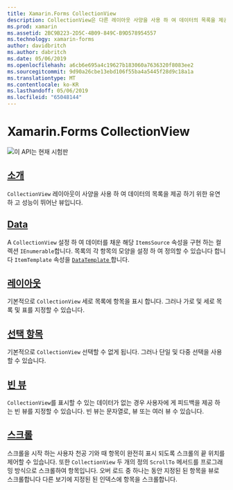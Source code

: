 ```yaml
---
title: Xamarin.Forms CollectionView
description: CollectionView은 다른 레이아웃 사양을 사용 하 여 데이터의 목록을 제공 하기 위한 유연 하 고 성능이 뛰어난 뷰입니다.
ms.prod: xamarin
ms.assetid: 2BC9B223-2D5C-4B09-849C-B9D578954557
ms.technology: xamarin-forms
author: davidbritch
ms.author: dabritch
ms.date: 05/06/2019
ms.openlocfilehash: a6cb6e695a4c19627b183060a7636320f8083ee2
ms.sourcegitcommit: 9d90a26cbe13ebd106f55ba4a5445f28d9c18a1a
ms.translationtype: MT
ms.contentlocale: ko-KR
ms.lasthandoff: 05/06/2019
ms.locfileid: "65048144"
---
```

# <a name="xamarinforms-collectionview"></a>Xamarin.Forms CollectionView

![](~/media/shared/preview.png "이 API는 현재 시험판")

## <a name="introductionintroductionmd"></a>[소개](introduction.md)

`CollectionView` 레이아웃이 사양을 사용 하 여 데이터의 목록을 제공 하기 위한 유연 하 고 성능이 뛰어난 뷰입니다.

## <a name="datapopulate-datamd"></a>[Data](populate-data.md)

A `CollectionView` 설정 하 여 데이터를 채운 해당 `ItemsSource` 속성을 구현 하는 컬렉션 `IEnumerable`합니다. 목록의 각 항목의 모양을 설정 하 여 정의할 수 있습니다 합니다 `ItemTemplate` 속성을 [ `DataTemplate` ](xref:Xamarin.Forms.DataTemplate)합니다.

## <a name="layoutlayoutmd"></a>[레이아웃](layout.md)

기본적으로 `CollectionView` 세로 목록에 항목을 표시 합니다. 그러나 가로 및 세로 목록 및 표를 지정할 수 있습니다.

## <a name="selectionselectionmd"></a>[선택 항목](selection.md)

기본적으로 `CollectionView` 선택할 수 없게 됩니다. 그러나 단일 및 다중 선택을 사용할 수 있습니다.

## <a name="empty-viewsemptyviewmd"></a>[빈 뷰](emptyview.md)

`CollectionView`를 표시할 수 있는 데이터가 없는 경우 사용자에 게 피드백을 제공 하는 빈 뷰를 지정할 수 있습니다. 빈 뷰는 문자열로, 뷰 또는 여러 뷰 수 있습니다.

## <a name="scrollingscrollingmd"></a>[스크롤](scrolling.md)

스크롤을 시작 하는 사용자 천공 기와 때 항목이 완전히 표시 되도록 스크롤의 끝 위치를 제어할 수 있습니다. 또한 `CollectionView` 두 개의 정의 `ScrollTo` 메서드를 프로그래밍 방식으로 스크롤하여 항목입니다. 오버 로드 중 하나는 동안 지정된 된 항목을 뷰로 스크롤합니다 다른 보기에 지정된 된 인덱스에 항목을 스크롤합니다.

